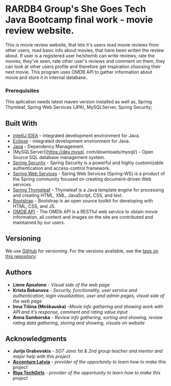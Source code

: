 # RARDB4 Group's She Goes Tech Java Bootcamp final work - movie review website.
This is movie review website, that lets it's users read movie reviews from other users, read basic info about movies, that have been writen the 
review about. If user is a registered user he/she/nb can write reviews, rate the movies, they've seen, rate other user's reviews and comment on
them, they can look at other users profile and therefore get inspiration choosing their next movie.
This program uses OMDB API to gather information about movie and store it in internal database..

### Prerequisites

This aplication needs latest maven version installed as well as, Spring Thymleaf, 
Spring Web Services (JPA), MySQLServer, Spring Security;

## Built With

* [IntelliJ IDEA](https://www.jetbrains.com/idea/documentation/) -  integrated development environment  for Java.
* [Eclipse](https://www.eclipse.org/downloads/packages/release/kepler/sr1/eclipse-ide-java-developers) -  integrated development 
  environment  for Java.
* [Java](https://java.com/en/download/faq/develop.xml) - Dependency Management.
* [MySQLServer](https://dev.mysql. com/downloads/mysql/) - Open Source SQL database management system.
* [Spring Security](https://spring.io/projects/spring-security) - Spring Security is a powerful and highly customizable
  authentication and access-control framework.
* [Spring Web Services](https://spring.io/projects/spring-ws) - Spring Web Services (Spring-WS) is a product of the Spring
  community focused on creating document-driven Web services. 
* [Spring Thymeleaf](https://www.thymeleaf.org/doc/tutorials/2.1/thymeleafspring.html) - Thymeleaf is a Java template engine for
  processing and creating HTML, XML, JavaScript, CSS, and text.
* [Bootstrap](https://getbootstrap.com/) - Bootstrap is an open source toolkit for developing with HTML, CSS, and JS.
* [OMDB API](http://www.omdbapi.com/) - The OMDb API is a RESTful web service to obtain movie information, all content and images
on the site are contributed and maintained by our users.

## Versioning

We use [GitHub](https://github.com/) for versioning. For the versions available, see the
[tags on this repository](https://github.com/AnnaSam48/ProjectX). 

## Authors

* **Liene Apsalone** - *Visual side of the web page*
* **Krista Bokanova** - *Security, functionality, user service and authentication, login visualization, user and admin pages, visual side of the web page*
* **Inna Tišina (Meškauska)**  -*Movie info gathering and showing work with API and it's response, comment and rating value input*
* **Anna Samborska** - *Review info gathering, sorting and showing, review rating data gathering, storing and showing, visuals on website*

## Acknowledgments

* **Jurijs Grabovskis** - *SGT Java 1st & 2nd group teacher and mentor and major help with this project*
* **[Accenture Latvia](https://www.accenture.com/lv-en)** - *provider of the opportunity to learn how to make this project*
* **[Riga TechGirls](http://www.rigatechgirls.org/)** - *provider of the opportunity to learn how to make this project* 
